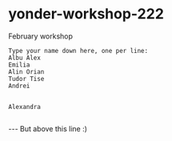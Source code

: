 # yonder-workshop-222
February workshop
```
Type your name down here, one per line:
Albu Alex
Emilia
Alin Orian
Tudor Tise
Andrei


Alexandra 


```

--- But above this line :)
